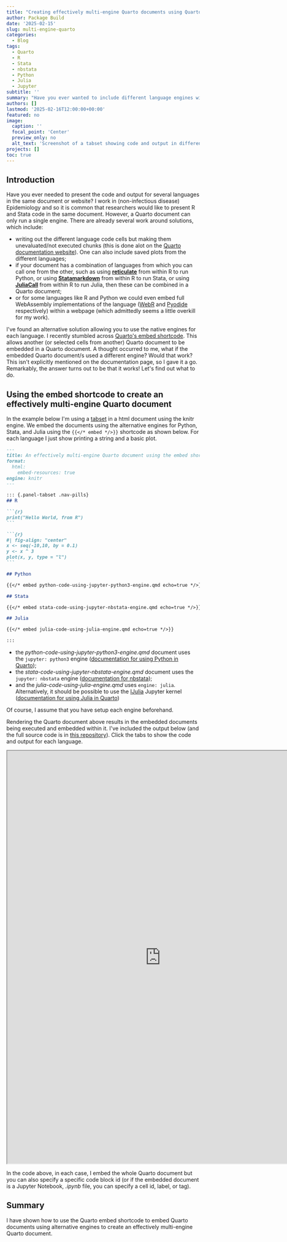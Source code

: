 ```yaml
---
title: "Creating effectively multi-engine Quarto documents using Quarto's embed shortcode"
author: Package Build
date: '2025-02-15'
slug: multi-engine-quarto
categories:
  - Blog
tags:
  - Quarto
  - R
  - Stata
  - nbstata
  - Python
  - Julia
  - Jupyter
subtitle: ''
summary: "Have you ever wanted to include different language engines within the same Quarto document such that the code chunks are executed when the document is rendered? I describe how to achieve this using Quarto's embed shortcode."
authors: []
lastmod: '2025-02-16T12:00:00+00:00'
featured: no
image:
  caption: ''
  focal_point: 'Center'
  preview_only: no
  alt_text: 'Screenshot of a tabset showing code and output in different languages.'
projects: []
toc: true
---
```


## Introduction

Have you ever needed to present the code and output for several languages in the same document or website? I work in (non-infectious disease) Epidemiology and so it is common that researchers would like to present R and Stata code in the same document. However, a Quarto document can only run a single engine. There are already several work around solutions, which include:

* writing out the different language code cells but making them unevaluated/not executed chunks (this is done alot on the [Quarto documentation website](https://quarto.org/docs/reference/)). One can also include saved plots from the different languages;
* if your document has a combination of languages from which you can call one from the other, such as using [**reticulate**](https://rstudio.github.io/reticulate/) from within R to run Python, or using [**Statamarkdown**](https://cran.r-project.org/package=Statamarkdown) from within R to run Stata, or using [**JuliaCall**](https://cran.r-project.org/package=JuliaCall) from within R to run Julia, then these can be combined in a Quarto document;
* or for some languages like R and Python we could even embed full WebAssembly implementations of the language ([WebR](https://docs.r-wasm.org/webr/latest/) and [Pyodide](https://pyodide.org/en/stable/#) respectively) within a webpage (which admittedly seems a little overkill for my work).

I've found an alternative solution allowing you to use the native engines for each language. I recently stumbled across [Quarto's embed shortcode](https://quarto.org/docs/authoring/notebook-embed.html). This allows another (or selected cells from another) Quarto document to be embedded in a Quarto document. A thought occurred to me, what if the embedded Quarto document/s used a different engine? Would that work? This isn't explicitly mentioned on the documentation page, so I gave it a go. Remarkably, the answer turns out to be that it works! Let's find out what to do.

## Using the embed shortcode to create an effectively multi-engine Quarto document

In the example below I'm using a [tabset](https://quarto.org/docs/output-formats/html-basics.html#tabsets) in a html document using the knitr engine. We embed the documents using the alternative engines for Python, Stata, and Julia using the `{{</* embed */>}}` shortcode as shown below. For each language I just show printing a string and a basic plot.


```` markdown
---
title: An effectively multi-engine Quarto document using the embed shortcode
format:
  html:
    embed-resources: true
engine: knitr
---

::: {.panel-tabset .nav-pills}
## R

```{r}
print("Hello World, from R")
```

```{r}
#| fig-align: "center"
x <- seq(-10,10, by = 0.1)
y <- x ^ 3
plot(x, y, type = "l")
```

## Python

{{</* embed python-code-using-jupyter-python3-engine.qmd echo=true */>}}

## Stata

{{</* embed stata-code-using-jupyter-nbstata-engine.qmd echo=true */>}}

## Julia

{{</* embed julia-code-using-julia-engine.qmd echo=true */>}}

:::
````

* the *python-code-using-jupyter-python3-engine.qmd* document uses the `jupyter: python3` engine ([documentation for using Python in Quarto](https://quarto.org/docs/computations/python.html));
* the *stata-code-using-jupyter-nbstata-engine.qmd* document uses the `jupyter: nbstata` engine ([documentation for nbstata](https://hugetim.github.io/nbstata/));
* and the *julia-code-using-julia-engine.qmd* uses `engine: julia`. Alternatively, it should be possible to use the [IJulia](https://julialang.github.io/IJulia.jl/stable/) Jupyter kernel ([documentation for using Julia in Quarto](https://quarto.org/docs/computations/julia.html))

Of course, I assume that you have setup each engine beforehand.

Rendering the Quarto document above results in the embedded documents being executed and embedded within it. I've included the output below (and the full source code is in [this repository](https://github.com/remlapmot/quarto-multi-engine-using-embed-example)). Click the tabs to show the code and output for each language.

<p align="center">
<iframe src="https://remlapmot.github.io/quarto-multi-engine-using-embed-example/" height="1075" width="800">
</iframe>
</p>

In the code above, in each case, I embed the whole Quarto document but you can also specify a specific code block id (or if the embedded document is a Jupyter Notebook, *.ipynb* file, you can specify a cell id, label, or tag).

## Summary

I have shown how to use the Quarto embed shortcode to embed Quarto documents using alternative engines to create an effectively multi-engine Quarto document.
